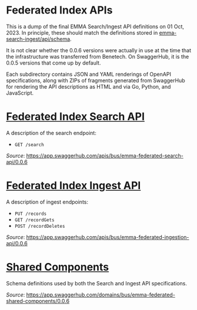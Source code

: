 # Federated Index APIs

This is a dump of the final EMMA Search/Ingest API definitions on 01 Oct, 2023.
In principle, these should match the definitions stored in
[emma-search-ingest/api/schema](/emma-search-ingest/api/schema).

It is not clear whether the 0.0.6 versions were actually in use at the time
that the infrastructure was transferred from Benetech.  On SwaggerHub, it is
the 0.0.5 versions that come up by default.

Each subdirectory contains JSON and YAML renderings of OpenAPI specifications,
along with ZIPs of fragments generated from SwaggerHub for rendering the API
descriptions as HTML and via Go, Python, and JavaScript.

# [Federated Index Search API](emma-federated-search-api%200.0.6)

A description of the search endpoint:
* `GET /search`

_Source_:   https://app.swaggerhub.com/apis/bus/emma-federated-search-api/0.0.6

# [Federated Index Ingest API](emma-federated-ingestion-api%200.0.6)

A description of ingest endpoints:
* `PUT /records`
* `GET /recordGets`
* `POST /recordDeletes`

_Source_: https://app.swaggerhub.com/apis/bus/emma-federated-ingestion-api/0.0.6

# [Shared Components](emma-federated-shared-components%200.0.6)

Schema definitions used by both the Search and Ingest API specifications.

_Source_: https://app.swaggerhub.com/domains/bus/emma-federated-shared-components/0.0.6
